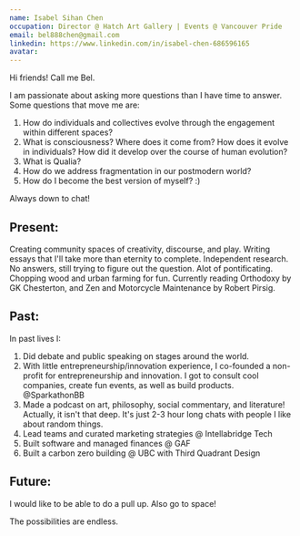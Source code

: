 ```yaml
---
name: Isabel Sihan Chen
occupation: Director @ Hatch Art Gallery | Events @ Vancouver Pride
email: bel888chen@gmail.com
linkedin: https://www.linkedin.com/in/isabel-chen-686596165
avatar:
---
```


Hi friends! Call me Bel.

I am passionate about asking more questions than I have time to answer. Some questions that move me are:

1. How do individuals and collectives evolve through the engagement within different spaces?
2. What is consciousness? Where does it come from? How does it evolve in individuals? How did it develop over the course of human evolution?
3. What is Qualia?
4. How do we address fragmentation in our postmodern world?
5. How do I become the best version of myself? :)

Always down to chat!

## Present:

Creating community spaces of creativity, discourse, and play. Writing essays that I'll take more than eternity to complete. Independent research. No answers, still trying to figure out the question. Alot of pontificating. Chopping wood and urban farming for fun. Currently reading Orthodoxy by GK Chesterton, and Zen and Motorcycle Maintenance by Robert Pirsig.

## Past:

In past lives I:

1. Did debate and public speaking on stages around the world.
2. With little entrepreneurship/innovation experience, I co-founded a non-profit for entrepreneurship and innovation. I got to consult cool companies, create fun events, as well as build products. @SparkathonBB
3. Made a podcast on art, philosophy, social commentary, and literature! Actually, it isn't that deep. It's just 2-3 hour long chats with people I like about random things.
4. Lead teams and curated marketing strategies @ Intellabridge Tech
5. Built software and managed finances @ GAF
6. Built a carbon zero building @ UBC with Third Quadrant Design

## Future:

I would like to be able to do a pull up. Also go to space!

The possibilities are endless.
